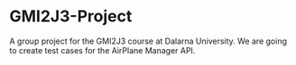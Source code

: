 # GMI2J3-Project
A group project for the GMI2J3 course at Dalarna University. We are going to create test cases for the AirPlane Manager API.
